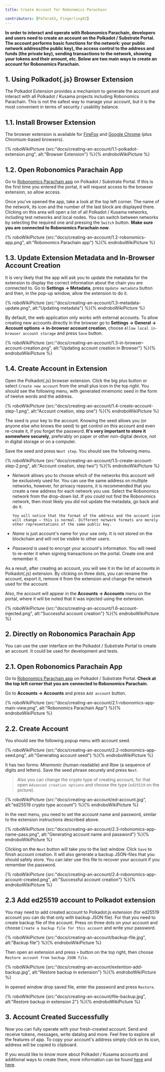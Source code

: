 ```yaml
---
title: Create Account for Robonomics Parachain

contributors: [PaTara43, Fingerling42]
---
```


**In order to interact and operate with Robonomics Parachain, developers and users need to create an account on the Polkadot / Substrate Portal. The account performs basic functions for the network: your public network address(the public key), the access control to the address and funds (the private key), sending transactions to the network, showing your tokens and their amount, etc. Below are two main ways to create an account for Robonomics Parachain.**

## 1. Using Polkadot{.js} Browser Extension

The Polkadot Extension provides a mechanism to generate the account and interact with all Polkadot / Kusama projects including Robonomics Parachain. This is not the safest way to manage your account, but it is the most convenient in terms of security / usability balance.

## 1.1. Install Browser Extension

The browser extension is available for [FireFox](https://addons.mozilla.org/en-US/firefox/addon/polkadot-js-extension) and [Google Chrome](https://chrome.google.com/webstore/detail/polkadot%7Bjs%7D-extension/mopnmbcafieddcagagdcbnhejhlodfdd?hl=en) (plus Chromium-based browsers).

{% roboWikiPicture {src:"docs/creating-an-account/1.1-polkadot-extension.png", alt:"Browser Extension"} %}{% endroboWikiPicture %}

## 1.2. Open Robonomics Parachain App

Go to [Robonomics Parachain app](https://polkadot.js.org/apps/?rpc=wss%3A%2F%2Fkusama.rpc.robonomics.network%2F#/) on Polkadot / Substrate Portal. If this is the first time you entered the portal, it will request access to the browser extension, so allow access.

Once you've opened the app, take a look at the top left corner. The name of the network, its icon and the number of the last block are displayed there. Clicking on this area will open a list of all Polkadot / Kusama networks, including test networks and local nodes. You can switch between networks by selecting the required one and pressing the `Switch` button. **Make sure you are connected to Robonomics Parachain now**.

{% roboWikiPicture {src:"docs/creating-an-account/1.2-robonomics-app.png", alt:"Robonomics Parachain app"} %}{% endroboWikiPicture %}

## 1.3. Update Extension Metadata and In-Browser Account Creation

It is very likely that the app will ask you to update the metadata for the extension to display the correct information about the chain you are connected to. Go to **Settings -> Metadata**, press `Update metadata` button and then, in the pop-up window, allow the extension to do it.

{% roboWikiPicture {src:"docs/creating-an-account/1.3-metadata-update.png", alt:"Updating metadata"} %}{% endroboWikiPicture %}

By default, the web application only works with external accounts. To allow creating new accounts directly in the browser go to **Settings -> General -> Account options -> in-browser account creation**, choose `Allow local in-browser account storage` and press `Save` button.

{% roboWikiPicture {src:"docs/creating-an-account/1.3-in-browser-account-creation.png", alt:"Updating account creation in Browser"} %}{% endroboWikiPicture %}

## 1.4. Create Account in Extension

Open the Polkadot{.js} browser extension. Click the big plus button or select `Create new account` from the small plus icon in the top right. You should see the following menu, with generated mnemonic seed in the form of twelve words and the address.

{% roboWikiPicture {src:"docs/creating-an-account/1.4-create-account-step-1.png", alt:"Account creation, step one"} %}{% endroboWikiPicture %}

The seed is your key to the account. Knowing the seed allows you (or anyone else who knows the seed) to get control on this account and even re-create it, if you forget the password. **It's very important to store it somewhere securely**, preferably on paper or other non-digital device, not in digital storage or on a computer.

Save the seed and press `Next step`. You should see the following menu.

{% roboWikiPicture {src:"docs/creating-an-account/1.5-create-account-step-2.png", alt:"Account creation, step two"} %}{% endroboWikiPicture %}


- *Network* allows you to choose which of the networks this account will be exclusively used for. You can use the same address on multiple networks, however, for privacy reasons, it is recommended that you create a new address for each network you use.
Select the Robonomics network from the drop-down list. If you could not find the Robonomics network, then most likely you did not update the metadata, go back and do it.

	`You will notice that the format of the address and the account icon will change — this is normal. Different network formats are merely other representations of the same public key.`

- *Name* is just account's name for your use only. It is not stored on the blockchain and will not be visible to other users.

- *Password* is used to encrypt your account's information. You will need to re-enter it when signing transactions on the portal. Create one and remember it.

As a result, after creating an account, you will see it in the list of accounts in Polkadot{.js} extension. By clicking on three dots, you can rename the account, export it, remove it from the extension and change the network used for the account.

Also, the account will appear in the **Accounts -> Accounts** menu on the portal, where it will be noted that it was injected using the extension.

{% roboWikiPicture {src:"docs/creating-an-account/1.6-account-injected.png", alt:"Successful account creation"} %}{% endroboWikiPicture %}


## 2. Directly on Robonomics Parachain App

You can use the user interface on the Polkadot / Substrate Portal to create an account. It could be used for development and tests.

## 2.1. Open Robonomics Parachain App

Go to [Robonomics Parachain app](https://polkadot.js.org/apps/?rpc=wss%3A%2F%2Fkusama.rpc.robonomics.network%2F#/) on Polkadot / Substrate Portal. **Check at the top left corner that you are connected to Robonomics Parachain**.

Go to **Accounts -> Accounts** and press `Add account` button.

{% roboWikiPicture {src:"docs/creating-an-account/2.1-robonomics-app-main-view.png", alt:"Robonomics Parachain App"} %}{% endroboWikiPicture %}

## 2.2. Create Account

You should see the following popup menu with account seed.

{% roboWikiPicture {src:"docs/creating-an-account/2.2-robonomics-app-seed.png", alt:"Generating account seed"} %}{% endroboWikiPicture %}

It has two forms: *Mnemonic* (human-readable) and *Raw* (a sequence of digits and letters). Save the seed phrase securely and press `Next`.

> Also you can change the crypto type of creating account, for that open `Advanced creation options` and choose the type (`ed25519` on the picture).

{% roboWikiPicture {src:"docs/creating-an-account/ed-account.jpg", alt:"ed25519 crypto type account"} %}{% endroboWikiPicture %}

In the next menu, you need to set the account name and password, similar to the extension instructions described above.


{% roboWikiPicture {src:"docs/creating-an-account/2.3-robonomics-app-name-pass.png", alt:"Generating account name and password"} %}{% endroboWikiPicture %}

Clicking on the `Next` button will take you to the last window. Click `Save` to finish account creation. It will also generate a backup JSON-files that you should safely store. You can later use this file to recover your account if you remember the password.

{% roboWikiPicture {src:"docs/creating-an-account/2.4-robonomics-app-account-created.png", alt:"Successful account creation"} %}{% endroboWikiPicture %}

## 2.3 Add ed25519 account to Polkadot extension

You may need to add created account to Polkadot.js extension (for ed25519 account you can do that only with backup JSON file). For that you need to create backup file of the account. Press on three dots on your account and choose `Create a backup file for this account` and write your password.

{% roboWikiPicture {src:"docs/creating-an-account/backup-file.jpg", alt:"Backup file"} %}{% endroboWikiPicture %}

Then open an extension and press `+` button on the top right, then choose `Restore account from backup JSON file`.

{% roboWikiPicture {src:"docs/creating-an-account/extention-add-backup.jpg", alt:"Restore backup in extension"} %}{% endroboWikiPicture %}

In opened window drop saved file, enter the password and press `Restore`.

{% roboWikiPicture {src:"docs/creating-an-account/file-backup.jpg", alt:"Restore backup in extension 2"} %}{% endroboWikiPicture %}

## 3. Account Сreated Successfully

Now you can fully operate with your fresh-created account. Send and receive tokens, messages, write datalog and more. Feel free to explore all the features of app. To copy your account's address simply click on its icon, address will be copied to clipboard.

If you would like to know more about Polkadot / Kusama accounts and additional ways to create them, more information can be found [here](https://wiki.polkadot.network/docs/learn-accounts) and [here](https://wiki.polkadot.network/docs/learn-account-generation).
